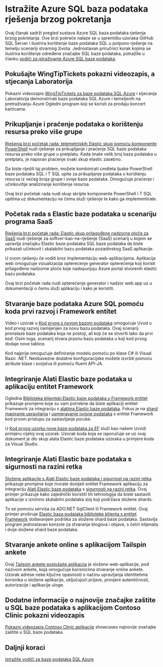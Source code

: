 <properties
   pageTitle="Azure SQL baza podataka rješenja brzog pokretanja | Microsoft Azure"
   description="Dodatne informacije o rješenja Azure SQL baze podataka"
   services="sql-database"
   documentationCenter=""
   authors="CarlRabeler"
   manager="jhubbard"
   editor=""/>

<tags
   ms.service="sql-database"
   ms.devlang="NA"
   ms.topic="article"
   ms.tgt_pltfrm="NA"
   ms.workload="sqldb-quickstart"
   ms.date="09/06/2016"
   ms.author="carlrab"/>

# <a name="explore-azure-sql-database-solution-quick-starts"></a>Istražite Azure SQL baza podataka rješenja brzog pokretanja

Ovaj članak sadrži pregled sustava Azure SQL baza podataka rješenja brzog pokretanja. Ove brzi pokreće nalaze se u spremištu uzoraka GitHub SQL Server i ilustrira korištenje baze podataka SQL u potpuno rješenje na temelju scenariji stvarnog života. Jednostavan priručnici korak kojima se ilustrira korištenje određene značajke SQL baze podataka, potražite u članku [vodiči za istraživanje Azure SQL baze podataka](sql-database-explore-tutorials.md).

## <a name="try-the-wingtiptickets-demo-and-hands-on-lab"></a>Pokušajte WingTipTickets pokazni videozapis, a stjecanja Laboratorija

Pokazni videozapis [WingTipTickets za baze podataka SQL Azure](https://github.com/microsoft/wingtiptickets) i stjecanja Laboratorija demonstrirati baze podataka SQL Azure i temeljenih na pretraživanju Azure Ogledni program koji se koristi za prodaju koncert karticama.


## <a name="collect-and-monitor-resource-usage-data-across-multiple-pools"></a>Prikupljanje i praćenje podataka o korištenju resursa preko više grupe

[Rješenja brzi početak rada: telemetrijskih Elastic skup pomoću komponente PowerShell](https://github.com/Microsoft/sql-server-samples/tree/master/samples/manage/azure-sql-db-elastic-pools) nudi rješenje za prikupljanje i praćenje SQL baze podataka resursa preko više grupe u pretplatu. Kada imate velik broj baza podataka u pretplatu, je naporan praćenje svaki skup elastic zasebno.

Da biste riješili taj problem, možete kombinirati cmdleta ljuske PowerShell baze podataka SQL i T SQL upite za prikupljanje podataka o korištenju resursa iz većeg broja grupe i svoje baze podataka. Omogućuje praćenje i učinkovitije analiziranje korištenje resursa.

Ovaj brzi početak rada nudi skup skripte komponente PowerShell i T SQL upitima uz dokumentaciju na čemu služi rješenje te kako ga implementirate.

## <a name="get-started-with-elastic-database-in-an-saas-scenario"></a>Početak rada s Elastic baze podataka u scenariju programa SaaS

 [Rješenja brzi početak rada: Elastic skup prilagođene nadzorne ploče za SaaS](https://github.com/Microsoft/sql-server-samples/tree/master/samples/manage/azure-sql-db-elastic-pools-custom-dashboard) nudi rješenje za softver-kao-na-rješenje (SaaS) scenarij u kojem se upravlja značajku Elastic baze podataka SQL baze podataka da biste prikazali učinkovit i skalabilni bazu podataka pozadinskog SaaS aplikacije.

U ovom rješenju će voditi kroz implementaciju web-aplikacijama. Aplikacija web omogućuje vizualizacija opterećenje generator opterećenja koji koristi prilagođene nadzorne ploče koje nadopunjuju Azure portal stvorenih elastic bazu podataka.

Ovaj brzi početak rada nudi opterećenje generator i nadzor web app uz u dokumentaciji o čemu služi aplikaciju i kako je koristiti.

## <a name="create-an-azure-sql-database-by-using-code-first-development-and-the-entity-framework"></a>Stvaranje baze podataka Azure SQL pomoću koda prvi razvoj i Framework entitet

Video i uzorak u [Kod prvog s novom bazom podataka](https://msdn.microsoft.com/data/jj193542.aspx) omogućuje Uvod u kod prvog razvoj namijenjen za novu bazu podataka. Ovaj scenarij pronalaze baze podataka koja ne postoji, ali koji će se stvoriti tako da prvi kod. Osim toga, scenarij stvara praznu bazu podataka u koji kod prvog dodaje nove tablice.

Kod najprije omogućuje definiranje modelu pomoću po klase C# ili Visual Basic .NET. Neobavezne dodatne konfiguracijske možete izvršiti pomoću atribute klase i svojstva ili pomoću fluent API-JA.

## <a name="integrate-elastic-database-tools-into-an-entity-framework-application"></a>Integriranje Alati Elastic baze podataka u aplikaciju entitet Framework

Ogledna [Biblioteka klijentski Elastic baze podataka s Framework entitet](sql-database-elastic-scale-use-entity-framework-applications-visual-studio.md) prikazuje promjene koje su vam potrebne da biste aplikaciji entitet Framework za integraciju s [alatima Elastic baze podataka](sql-database-elastic-scale-get-started.md). Fokus je na [shard mapiranje upravljanja](sql-database-elastic-scale-shard-map-management.md) i [usmjeravanje ovisne podataka](sql-database-elastic-scale-data-dependent-routing.md) s entitet Framework kod prvom pristupu za sastavljanje poruke.

U [Kod prvog uzorku nove baze podataka za EF](http://msdn.microsoft.com/data/jj193542.aspx) služi kao našem izvodi primjeru cijeloj ovaj uzorak. Uzorak koda koja se isporučuje se uz ovaj dokument je dio skup alata Elastic baze podataka uzoraka u primjere koda za Visual Studio.

## <a name="integrate-elastic-database-tools-with-row-level-security"></a>Integriranje Alati Elastic baze podataka s sigurnosti na razini retka

[Složene aplikacije s Alati Elastic baze podataka i sigurnost na razini retka](sql-database-elastic-tools-multi-tenant-row-level-security.md) prikazuje promjene koje morate donijeti entitet Framework aplikaciju za integraciju [Alati Elastic baze podataka](sql-database-elastic-scale-get-started.md) s [sigurnosti na razini retka](https://msdn.microsoft.com/library/dn765131). Ovaj primjer prikazuje kako zajednički koristiti tih tehnologija da biste sastavili aplikacije s iznimno skalabilni podataka sloj koji podržava složene shards.

To se pomoću servisa za ADO.NET SqlClient ili Framework entitet. Ovaj primjer proširuje [Elastic baza podataka biblioteke klijenta s entitet Framework](sql-database-elastic-scale-use-entity-framework-applications-visual-studio.md) dodavanjem podrška za složene shard baze podataka.
Sastavlja program jednostavan konzole za stvaranje blogova i objave, s četiri klijenata i dvije složene shard baze podataka.

## <a name="create-online-surveys-with-the-tailspin-surveys-application"></a>Stvaranje ankete online s aplikacijom Tailspin ankete

Ovaj [Tailspin ankete poslušajte aplikacija](https://github.com/Azure-Samples/guidance-identity-management-for-multitenant-apps/blob/master/docs/running-the-app.md) je složene web-aplikacije, pod nazivom ankete, koja omogućuje korisnicima stvaranje online ankete. Uzorak adrese neke ključne opasnosti o načinu upravljanja identitetima korisnika u složene aplikacije, uključujući prijave, provjere autentičnosti, autorizacije i aplikacije uloge.

## <a name="learn-about-the-latest-security-features-of-sql-database-with-the-contoso-clinic-demo-application"></a>Dodatne informacije o najnovije značajke zaštite u SQL baze podataka s aplikacijom Contoso Clinic pokazni videozapis

[Pokazni videozapis Contoso Clinic aplikacije](https://github.com/Microsoft/azure-sql-security-sample) showcases najnovije značajke zaštite u SQL baze podataka.

## <a name="next-steps"></a>Daljnji koraci

[Istražite vodiči za baze podataka SQL Azure](sql-database-explore-tutorials.md)
